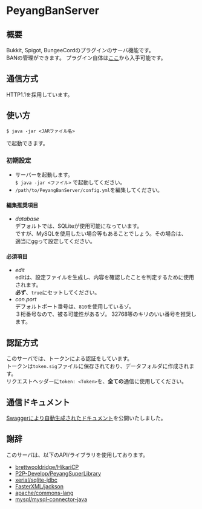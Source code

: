 # PeyangBanServer
## 概要
Bukkit, Spigot, BungeeCordのプラグインのサーバ機能です。  
BANの管理ができます。
プラグイン自体は[ここ](https://github.com/psa-server/ban-manager)から入手可能です。
## 通信方式
HTTP1.1を採用しています。
## 使い方
```console
$ java -jar <JARファイル名>
```
で起動できます。
### 初期設定
+ サーバーを起動します。  
`$ java -jar <ファイル>` で起動してください。
+ `/path/to/PeyangBanServer/config.yml`を編集してください。
#### 編集推奨項目
+ *database*  
 デフォルトでは、SQLiteが使用可能になっています。  
 ですが、MySQLを使用したい場合等もあることでしょう。その場合は、  
 適当にggって設定してください。
#### 必須項目
+ *edit*  
editは、設定ファイルを生成し、内容を確認したことを判定するために使用されます。  
**必ず**、`true`にセットしてください。
+ *con.port*  
デフォルトポート番号は、`810`を使用しているゾ。  
３桁番号なので、被る可能性があるゾ。
32768等のキリのいい番号を推奨します。
## 認証方式
このサーバでは、トークンによる認証をしています。  
トークンは`token.sig`ファイルに保存されており、データフォルダに作成されます。  
リクエストヘッダーに`token: <Token>`を、**全ての**通信に使用してください。
## 通信ドキュメント
[Swaggerにより自動生成されたドキュメント](https://psac-serve.github.io/ban-server/)を公開いたしました。
## 謝辞
このサーバは、以下のAPI/ライブラリを使用しております。
+ [brettwooldridge/HikariCP](https://github.com/brettwooldridge/HikariCP)
+ [P2P-Develop/PeyangSuperLibrary](https://github.com/P2P-Develop/PeyangSuperLibrary)
+ [xerial/sqlite-jdbc](https://github.com/xerial/sqlite-jdbc)
+ [FasterXML/jackson](https://github.com/FasterXML/jackson)
+ [apache/commons-lang](https://github.com/apache/commons-lang)
+ [mysql/mysql-connector-java](https://github.com/mysql/mysql-connector-j)
